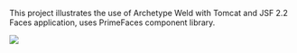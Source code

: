 This project illustrates the use of Archetype Weld with Tomcat and JSF 2.2 
Faces application, uses PrimeFaces component library.

<a target='_blank' href='http://imageshack.us/photo/my-images/513/u1y2.png/'><img src='http://img513.imageshack.us/img513/4195/u1y2.png' border='0'/></a>

